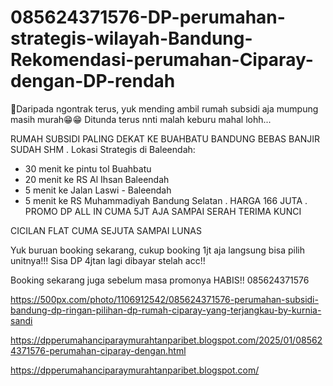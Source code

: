 # 085624371576-DP-perumahan-strategis-wilayah-Bandung-Rekomendasi-perumahan-Ciparay-dengan-DP-rendah
📢Daripada ngontrak terus, yuk mending ambil rumah subsidi aja mumpung masih murah😁😁
Ditunda terus nnti malah keburu mahal lohh...

RUMAH SUBSIDI PALING DEKAT KE BUAHBATU BANDUNG BEBAS BANJIR SUDAH SHM
.
Lokasi Strategis di Baleendah:
- 30 menit ke pintu tol Buahbatu
- 20 menit ke RS Al Ihsan Baleendah
- 5 menit ke Jalan Laswi - Baleendah
- 5 menit ke RS Muhammadiyah Bandung Selatan
.
HARGA 166 JUTA 
.
PROMO DP ALL IN CUMA 5JT AJA SAMPAI SERAH TERIMA KUNCI 

CICILAN FLAT CUMA SEJUTA SAMPAI LUNAS

Yuk buruan booking sekarang, cukup booking 1jt aja langsung bisa pilih unitnya!!!
Sisa DP 4jtan lagi dibayar stelah acc!!

Booking sekarang juga sebelum masa promonya HABIS!!
085624371576

https://500px.com/photo/1106912542/085624371576-perumahan-subsidi-bandung-dp-ringan-pilihan-dp-rumah-ciparay-yang-terjangkau-by-kurnia-sandi

https://dpperumahanciparaymurahtanparibet.blogspot.com/2025/01/085624371576-perumahan-ciparay-dengan.html

https://dpperumahanciparaymurahtanparibet.blogspot.com/
